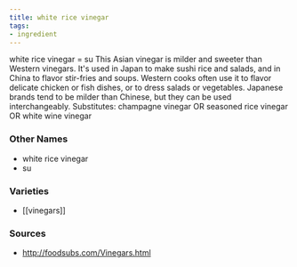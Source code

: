 ```yaml
---
title: white rice vinegar
tags:
- ingredient
---
```

white rice vinegar = su This Asian vinegar is milder and sweeter than Western vinegars. It's used in Japan to make sushi rice and salads, and in China to flavor stir-fries and soups. Western cooks often use it to flavor delicate chicken or fish dishes, or to dress salads or vegetables. Japanese brands tend to be milder than Chinese, but they can be used interchangeably. Substitutes: champagne vinegar OR seasoned rice vinegar OR white wine vinegar

### Other Names

* white rice vinegar
* su

### Varieties

* [[vinegars]]

### Sources
* http://foodsubs.com/Vinegars.html
